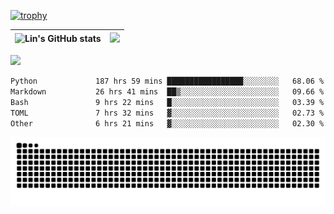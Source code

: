 [![trophy](https://github-profile-trophy.vercel.app/?username=ocss884&column=7)](https://github.com/ocss884)

| ![Lin's GitHub stats](https://github-readme-stats.vercel.app/api?username=ocss884&show_icons=true&hide_border=True&count_private=true) | ![](https://github-readme-streak-stats.herokuapp.com?user=ocss884&hide_border=true&date_format=M%20j%5B%2C%20Y%5D&ring=7EDDCF&fire=7EDDCF") |
| ------------------------------------------------------------ | ------------------------------------------------------------ |

![](https://komarev.com/ghpvc/?username=ocss884&color=brightgreen)

<!--START_SECTION:waka-->

```txt
Python             187 hrs 59 mins █████████████████░░░░░░░░   68.06 %
Markdown           26 hrs 41 mins  ██▒░░░░░░░░░░░░░░░░░░░░░░   09.66 %
Bash               9 hrs 22 mins   █░░░░░░░░░░░░░░░░░░░░░░░░   03.39 %
TOML               7 hrs 32 mins   ▓░░░░░░░░░░░░░░░░░░░░░░░░   02.73 %
Other              6 hrs 21 mins   ▓░░░░░░░░░░░░░░░░░░░░░░░░   02.30 %
```

<!--END_SECTION:waka-->

<p align="center">
   <img src="https://github.com/ocss884/ocss884/blob/output/github-snake.svg" alt="snake">
</p>
